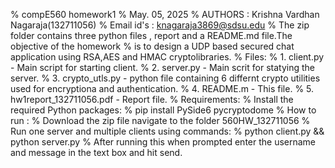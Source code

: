 % compE560 homework1
% May. 05, 2025
% AUTHORS      : Krishna Vardhan Nagaraja(132711056)
% Email id's   : knagaraja3869@sdsu.edu
% The zip folder contains three python files , report and a README.md file.The objective of the homework
% is to design a UDP based secured chat application using RSA,AES and HMAC cryptolibraries.
% Files:
% 1. client.py - Main script for starting client.
% 2. server.py - Main scrit for statying the server.
% 3. crypto_utls.py - python file containing 6 differnt crypto utilities used for encryptiona and authentication.
% 4. README.m - This file.
% 5. hw1report_132711056.pdf - Report file.
% Requirements:
% Install the required Python packages:
% pip install PySide6 pycryptodome
% How to run :
% Download the zip file navigate to the folder 560HW_132711056
% Run one server and multiple clients using commands:
% python client.py && python server.py
% After running this when prompted enter the username and message in the text box and hit send.
